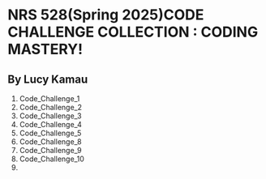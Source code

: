 # NRS 528(Spring 2025)CODE CHALLENGE COLLECTION : CODING MASTERY!

## By Lucy Kamau
1. Code_Challenge_1
2. Code_Challenge_2
3. Code_Challenge_3
4. Code_Challenge_4
5. Code_Challenge_5
6. Code_Challenge_8
7. Code_Challenge_9
8. Code_Challenge_10
9. 

